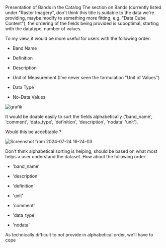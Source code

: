 Presentation of Bands in the Catalog
The section on Bands (currently listed under "Raster Imagery", don't think this title is suitable to the data we're providing, maybe modify to something more fitting, e.g. "Data Cube Content"), the ordering of the fields being provided is suboptimal, starting with the datatype, number of values.

To my view, it would be more useful for users with the following order: 
- Band Name
- Definition
- Description
- Unit of Measurement (I've never seen the formulation "Unit of Values")
- Data Type
- No-Data Values

![grafik](https://github.com/FAIRiCUBE/catalog/assets/11915304/6066e22b-517f-4ee6-beba-511e1339f8bb)

It would be doable easily to sort the fields alphabetically  ('band_name', 'comment', 'data_type', 'definition', 'description', 'nodata' 'unit').
Would this be accebtable  ?
![Screenshot from 2024-07-24 16-24-03](https://github.com/user-attachments/assets/a3823a82-59f3-4b4d-abf0-07835296408d)

Don't think alphabetical sorting is helping, should be based on what most helps a user understand the dataset. How about the following order:
- 'band_name'
- 'description'
- 'definition'
- 'unit'
- 'comment'
- 'data_type'
- 'nodata'

As technically difficult to not provide in alphabetical order, we'll have to cope
